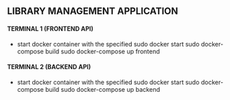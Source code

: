 ## LIBRARY MANAGEMENT APPLICATION

#### TERMINAL 1 (FRONTEND API)
- start docker container with the specified
sudo docker start
sudo docker-compose build
sudo docker-compose up frontend


#### TERMINAL 2 (BACKEND API)
- start docker container with the specified
sudo docker start
sudo docker-compose build
sudo docker-compose up backend